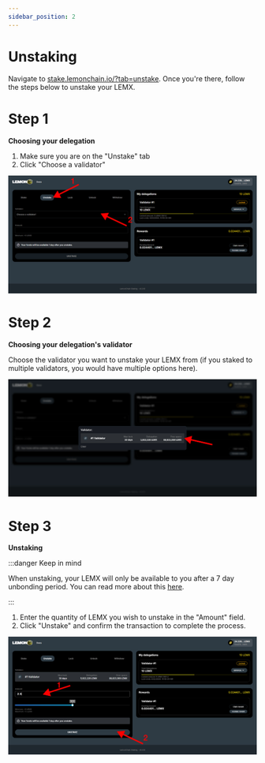 ```yaml
---
sidebar_position: 2
---
```


# Unstaking

Navigate to [stake.lemonchain.io/?tab=unstake](https://stake.lemonchain.io/?tab=unstake). Once you're there, follow the steps below to unstake your LEMX.

# Step 1
**Choosing your delegation**

1. Make sure you are on the "Unstake" tab
2. Click "Choose a validator"

!["Unstaking Step 1"](assets/img/1unstaking.png)

# Step 2
**Choosing your delegation's validator**

Choose the validator you want to unstake your LEMX from (if you staked to multiple validators, you would have multiple options here).

!["Unstaking Step 2"](assets/img/2unstaking.png)

# Step 3
**Unstaking**

:::danger Keep in mind

When unstaking, your LEMX will only be available to you after a 7 day unbonding period. You can read more about this [here](/docs/Roles/Delegator/specifications#unbonding-period).

:::

1. Enter the quantity of LEMX you wish to unstake in the "Amount" field.
2. Click "Unstake" and confirm the transaction to complete the process.

!["Unstaking Step 3"](assets/img/3unstaking.png)
